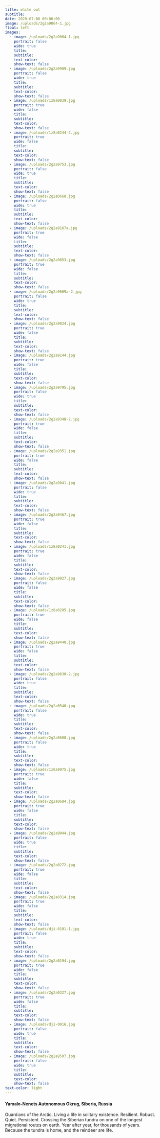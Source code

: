 ```yaml
---
title: white out
subtitle:
date: 2020-07-08 00:00:00
image: /uploads/2g2a9064-1.jpg
float: left
images:
  - image: /uploads/2g2a9064-1.jpg
    portrait: false
    wide: true
    title:
    subtitle:
    text-color:
    show-text: false
  - image: /uploads/2g2a9989.jpg
    portrait: false
    wide: true
    title:
    subtitle:
    text-color:
    show-text: false
  - image: /uploads/1z8a0039.jpg
    portrait: true
    wide: false
    title:
    subtitle:
    text-color:
    show-text: false
  - image: /uploads/1z8a0244-2.jpg
    portrait: true
    wide: false
    title:
    subtitle:
    text-color:
    show-text: false
  - image: /uploads/2g2a9753.jpg
    portrait: false
    wide: true
    title:
    subtitle:
    text-color:
    show-text: false
  - image: /uploads/2g2a0668.jpg
    portrait: false
    wide: true
    title:
    subtitle:
    text-color:
    show-text: false
  - image: /uploads/2g2a9167a.jpg
    portrait: true
    wide: false
    title:
    subtitle:
    text-color:
    show-text: false
  - image: /uploads/2g2a9853.jpg
    portrait: true
    wide: false
    title:
    subtitle:
    text-color:
    show-text: false
  - image: /uploads/2g2a9669a-2.jpg
    portrait: false
    wide: true
    title:
    subtitle:
    text-color:
    show-text: false
  - image: /uploads/2g2a9824.jpg
    portrait: true
    wide: false
    title:
    subtitle:
    text-color:
    show-text: false
  - image: /uploads/2g2a9144.jpg
    portrait: true
    wide: false
    title:
    subtitle:
    text-color:
    show-text: false
  - image: /uploads/2g2a9795.jpg
    portrait: false
    wide: true
    title:
    subtitle:
    text-color:
    show-text: false
  - image: /uploads/2g2a9348-2.jpg
    portrait: true
    wide: false
    title:
    subtitle:
    text-color:
    show-text: false
  - image: /uploads/2g2a9351.jpg
    portrait: true
    wide: false
    title:
    subtitle:
    text-color:
    show-text: false
  - image: /uploads/2g2a9041.jpg
    portrait: false
    wide: true
    title:
    subtitle:
    text-color:
    show-text: false
  - image: /uploads/2g2a9467.jpg
    portrait: true
    wide: false
    title:
    subtitle:
    text-color:
    show-text: false
  - image: /uploads/1z8a0241.jpg
    portrait: true
    wide: false
    title:
    subtitle:
    text-color:
    show-text: false
  - image: /uploads/2g2a9927.jpg
    portrait: false
    wide: false
    title:
    subtitle:
    text-color:
    show-text: false
  - image: /uploads/1z8a0285.jpg
    portrait: true
    wide: false
    title:
    subtitle:
    text-color:
    show-text: false
  - image: /uploads/2g2a9440.jpg
    portrait: true
    wide: false
    title:
    subtitle:
    text-color:
    show-text: false
  - image: /uploads/2g2a9630-2.jpg
    portrait: false
    wide: true
    title:
    subtitle:
    text-color:
    show-text: false
  - image: /uploads/2g2a0540.jpg
    portrait: false
    wide: true
    title:
    subtitle:
    text-color:
    show-text: false
  - image: /uploads/2g2a0688.jpg
    portrait: false
    wide: true
    title:
    subtitle:
    text-color:
    show-text: false
  - image: /uploads/1z8a9975.jpg
    portrait: true
    wide: false
    title:
    subtitle:
    text-color:
    show-text: false
  - image: /uploads/2g2a0684.jpg
    portrait: true
    wide: false
    title:
    subtitle:
    text-color:
    show-text: false
  - image: /uploads/2g2a9044.jpg
    portrait: false
    wide: true
    title:
    subtitle:
    text-color:
    show-text: false
  - image: /uploads/2g2a0272.jpg
    portrait: true
    wide: false
    title:
    subtitle:
    text-color:
    show-text: false
  - image: /uploads/2g2a0314.jpg
    portrait: true
    wide: false
    title:
    subtitle:
    text-color:
    show-text: false
  - image: /uploads/dji-0101-1.jpg
    portrait: false
    wide: true
    title:
    subtitle:
    text-color:
    show-text: false
  - image: /uploads/2g2a0194.jpg
    portrait: true
    wide: false
    title:
    subtitle:
    text-color:
    show-text: false
  - image: /uploads/2g2a0327.jpg
    portrait: true
    wide: false
    title:
    subtitle:
    text-color:
    show-text: false
  - image: /uploads/dji-0016.jpg
    portrait: false
    wide: true
    title:
    subtitle:
    text-color:
    show-text: false
  - image: /uploads/2g2a9507.jpg
    portrait: false
    wide: true
    title:
    subtitle:
    text-color:
    show-text: false
text-color: light
---
```


#### Yamalo-Nenets Autonomous Okrug, Siberia, Russia

Guardians of the Arctic. Living a life in solitary existence. Resilient. Robust. Quiet. Persistent. Crossing the Siberian tundra on one of the longest migrational routes on earth. Year after year, for thousands of years. Because the tundra is home, and the reindeer are life.